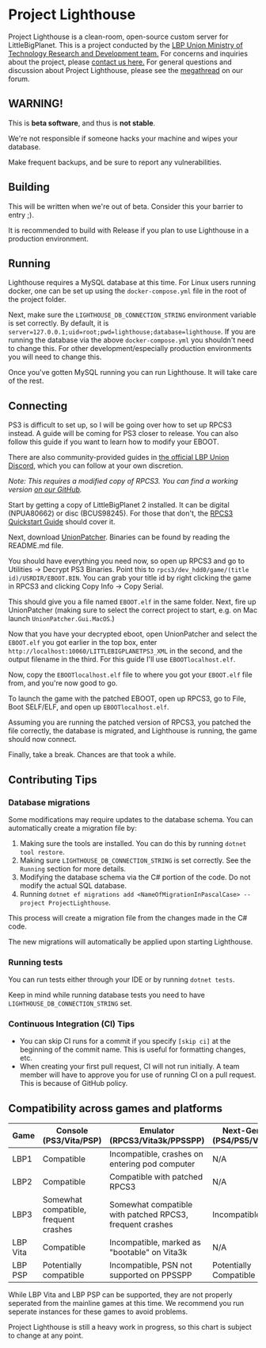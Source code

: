 # Project Lighthouse

Project Lighthouse is a clean-room, open-source custom server for LittleBigPlanet. This is a project conducted by the [LBP Union Ministry of Technology Research and Development team.](https://www.lbpunion.com/technology) For concerns and inquiries about the project, please [contact us here.](https://www.lbpunion.com/contact) For general questions and discussion about Project Lighthouse, please see the [megathread](https://www.lbpunion.com/forum/union-hall/project-lighthouse-littlebigplanet-private-servers-megathread) on our forum. 

## WARNING!

This is **beta software**, and thus is **not stable**.

We're not responsible if someone hacks your machine and wipes your database.

Make frequent backups, and be sure to report any vulnerabilities.

## Building

This will be written when we're out of beta. Consider this your barrier to entry ;).

It is recommended to build with Release if you plan to use Lighthouse in a production environment.

## Running

Lighthouse requires a MySQL database at this time. For Linux users running docker, one can be set up using
the `docker-compose.yml` file in the root of the project folder.

Next, make sure the `LIGHTHOUSE_DB_CONNECTION_STRING` environment variable is set correctly. By default, it
is `server=127.0.0.1;uid=root;pwd=lighthouse;database=lighthouse`. If you are running the database via the
above `docker-compose.yml` you shouldn't need to change this. For other development/especially production environments
you will need to change this.

Once you've gotten MySQL running you can run Lighthouse. It will take care of the rest.

## Connecting

PS3 is difficult to set up, so I will be going over how to set up RPCS3 instead. A guide will be coming for PS3 closer
to release. You can also follow this guide if you want to learn how to modify your EBOOT.

There are also community-provided guides in [the official LBP Union Discord](https://www.lbpunion.com/discord), which
you can follow at your own discretion.

*Note: This requires a modified copy of RPCS3. You can find a working
version [on our GitHub](https://github.com/LBPUnion/rpcs3).*

Start by getting a copy of LittleBigPlanet 2 installed. It can be digital (NPUA80662) or disc (BCUS98245). For those
that don't, the [RPCS3 Quickstart Guide](https://rpcs3.net/quickstart) should cover it.

Next, download [UnionPatcher](https://github.com/LBPUnion/UnionPatcher/). Binaries can be found by reading the README.md
file.

You should have everything you need now, so open up RPCS3 and go to Utilities -> Decrypt PS3 Binaries. Point this
to `rpcs3/dev_hdd0/game/(title id)/USRDIR/EBOOT.BIN`. You can grab your title id by right clicking the game in RPCS3 and
clicking Copy Info -> Copy Serial.

This should give you a file named `EBOOT.elf` in the same folder. Next, fire up UnionPatcher (making sure to select the
correct project to start, e.g. on Mac launch `UnionPatcher.Gui.MacOS`.)

Now that you have your decrypted eboot, open UnionPatcher and select the `EBOOT.elf` you got earlier in the top box,
enter `http://localhost:10060/LITTLEBIGPLANETPS3_XML` in the second, and the output filename in the third. For this
guide I'll use `EBOOTlocalhost.elf`.

Now, copy the `EBOOTlocalhost.elf` file to where you got your `EBOOT.elf` file from, and you're now good to go.

To launch the game with the patched EBOOT, open up RPCS3, go to File, Boot SELF/ELF, and open up `EBOOTlocalhost.elf`.

Assuming you are running the patched version of RPCS3, you patched the file correctly, the database is migrated, and
Lighthouse is running, the game should now connect.

Finally, take a break. Chances are that took a while.

## Contributing Tips

### Database migrations

Some modifications may require updates to the database schema. You can automatically create a migration file by:

1. Making sure the tools are installed. You can do this by running `dotnet tool restore`.
2. Making sure `LIGHTHOUSE_DB_CONNECTION_STRING` is set correctly. See the `Running` section for more details.
3. Modifying the database schema via the C# portion of the code. Do not modify the actual SQL database.
4. Running `dotnet ef migrations add <NameOfMigrationInPascalCase> --project ProjectLighthouse`.

This process will create a migration file from the changes made in the C# code.

The new migrations will automatically be applied upon starting Lighthouse.

### Running tests

You can run tests either through your IDE or by running `dotnet tests`.

Keep in mind while running database tests you need to have `LIGHTHOUSE_DB_CONNECTION_STRING` set.

### Continuous Integration (CI) Tips

- You can skip CI runs for a commit if you specify `[skip ci]` at the beginning of the commit name. This is useful for
  formatting changes, etc.
- When creating your first pull request, CI will not run initially. A team member will have to approve you for use of
  running CI on a pull request. This is because of GitHub policy.

## Compatibility across games and platforms

| Game     | Console (PS3/Vita/PSP)                | Emulator (RPCS3/Vita3k/PPSSPP)                           | Next-Gen (PS4/PS5/Vita) |
|----------|---------------------------------------|----------------------------------------------------------|-------------------------|
| LBP1     | Compatible                            | Incompatible, crashes on entering pod computer           | N/A                     |
| LBP2     | Compatible                            | Compatible with patched RPCS3                            | N/A                     |
| LBP3     | Somewhat compatible, frequent crashes | Somewhat compatible with patched RPCS3, frequent crashes | Incompatible            |
| LBP Vita | Compatible                            | Incompatible, marked as "bootable" on Vita3k             | N/A                     |
| LBP PSP  | Potentially compatible                | Incompatible, PSN not supported on PPSSPP                | Potentially Compatible  |

While LBP Vita and LBP PSP can be supported, they are not properly seperated from the mainline games at this time. We
recommend you run seperate instances for these games to avoid problems.

Project Lighthouse is still a heavy work in progress, so this chart is subject to change at any point.
